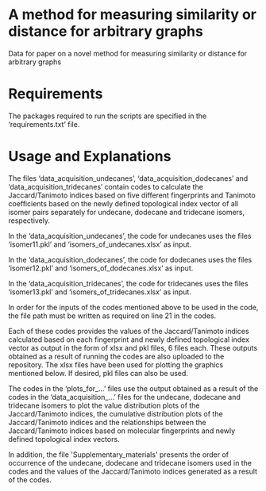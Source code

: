 # A method for measuring similarity or distance for arbitrary graphs
Data for paper on a novel method for measuring similarity or distance for arbitrary graphs

# Requirements
The packages required to run the scripts are specified in the ‘requirements.txt’ file.

# Usage and Explanations
The files ‘data_acquisition_undecanes’, ‘data_acquisition_dodecanes’ and ‘data_acquisition_tridecanes’ contain codes to calculate the Jaccard/Tanimoto indices based on five different fingerprints and Tanimoto coefficients based on the newly defined topological index vector of all isomer pairs separately for undecane, dodecane and tridecane isomers, respectively.

In the ‘data_acquisition_undecanes’, the code for undecanes uses the files ‘isomer11.pkl’ and ‘isomers_of_undecanes.xlsx’ as input.

In the ‘data_acquisition_dodecanes’, the code for dodecanes uses the files ‘isomer12.pkl’ and ‘isomers_of_dodecanes.xlsx’ as input.

In the ‘data_acquisition_tridecanes’, the code for tridecanes uses the files ‘isomer13.pkl’ and ‘isomers_of_tridecanes.xlsx’ as input.

In order for the inputs of the codes mentioned above to be used in the code, the file path must be written as required on line 21 in the codes.

Each of these codes provides the values of the Jaccard/Tanimoto indices calculated based on each fingerprint and newly defined topological index vector as output in the form of xlsx and pkl files, 6 files each. These outputs obtained as a result of running the codes are also uploaded to the repository. The xlsx files have been used for plotting the graphics mentioned below. If desired, pkl files can also be used.

The codes in the ‘plots_for_...’ files use the output obtained as a result of the codes in the ‘data_acquisition_...’ files for the undecane, dodecane and tridecane isomers to plot the value distribution plots of the Jaccard/Tanimoto indices, the cumulative distribution plots of the Jaccard/Tanimoto indices and the relationships between the Jaccard/Tanimoto indices based on molecular fingerprints and newly defined topological index vectors.

In addition, the file 'Supplementary_materials' presents the order of occurrence of the undecane, dodecane and tridecane isomers used in the codes and the values of the Jaccard/Tanimoto indices generated as a result of the codes.
